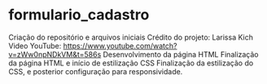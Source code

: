 # formulario_cadastro

Criação do repositório e arquivos iniciais
Crédito do projeto: Larissa Kich
Video YouTube: https://www.youtube.com/watch?v=zWw0npNDkVM&t=586s
Desenvolvimento da página HTML
Finalização da página HTML e início de estilização CSS
Finalização da estilização do CSS, e posterior configuração para responsividade.